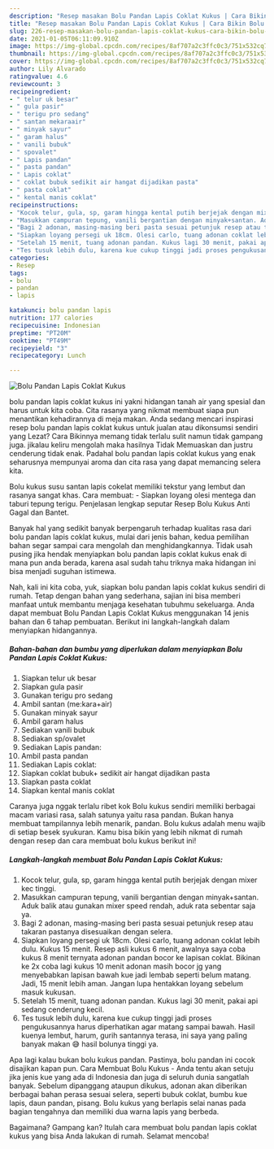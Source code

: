 ```yaml
---
description: "Resep masakan Bolu Pandan Lapis Coklat Kukus | Cara Bikin Bolu Pandan Lapis Coklat Kukus Yang Lezat Sekali"
title: "Resep masakan Bolu Pandan Lapis Coklat Kukus | Cara Bikin Bolu Pandan Lapis Coklat Kukus Yang Lezat Sekali"
slug: 226-resep-masakan-bolu-pandan-lapis-coklat-kukus-cara-bikin-bolu-pandan-lapis-coklat-kukus-yang-lezat-sekali
date: 2021-01-05T06:11:09.910Z
image: https://img-global.cpcdn.com/recipes/8af707a2c3ffc0c3/751x532cq70/bolu-pandan-lapis-coklat-kukus-foto-resep-utama.jpg
thumbnail: https://img-global.cpcdn.com/recipes/8af707a2c3ffc0c3/751x532cq70/bolu-pandan-lapis-coklat-kukus-foto-resep-utama.jpg
cover: https://img-global.cpcdn.com/recipes/8af707a2c3ffc0c3/751x532cq70/bolu-pandan-lapis-coklat-kukus-foto-resep-utama.jpg
author: Lily Alvarado
ratingvalue: 4.6
reviewcount: 3
recipeingredient:
- " telur uk besar"
- " gula pasir"
- " terigu pro sedang"
- " santan mekaraair"
- " minyak sayur"
- " garam halus"
- " vanili bubuk"
- " spovalet"
- " Lapis pandan"
- " pasta pandan"
- " Lapis coklat"
- " coklat bubuk sedikit air hangat dijadikan pasta"
- " pasta coklat"
- " kental manis coklat"
recipeinstructions:
- "Kocok telur, gula, sp, garam hingga kental putih berjejak dengan mixer kec tinggi."
- "Masukkan campuran tepung, vanili bergantian dengan minyak+santan. Aduk balik atau gunakan mixer speed rendah, aduk rata sebentar saja ya."
- "Bagi 2 adonan, masing-masing beri pasta sesuai petunjuk resep atau takaran pastanya disesuaikan dengan selera."
- "Siapkan loyang persegi uk 18cm. Olesi carlo, tuang adonan coklat lebih dulu. Kukus 15 menit. Resep asli kukus 6 menit, awalnya saya coba kukus 8 menit ternyata adonan pandan bocor ke lapisan coklat. Bikinan ke 2x coba lagi kukus 10 menit adonan masih bocor jg yang menyebabkan lapisan bawah kue jadi lembab seperti belum matang. Jadi, 15 menit lebih aman. Jangan lupa hentakkan loyang sebelum masuk kukusan."
- "Setelah 15 menit, tuang adonan pandan. Kukus lagi 30 menit, pakai api sedang cenderung kecil."
- "Tes tusuk lebih dulu, karena kue cukup tinggi jadi proses pengukusannya harus diperhatikan agar matang sampai bawah. Hasil kuenya lembut, harum, gurih santannya terasa, ini saya yang paling banyak makan 😅 hasil bolunya tinggi ya."
categories:
- Resep
tags:
- bolu
- pandan
- lapis

katakunci: bolu pandan lapis 
nutrition: 177 calories
recipecuisine: Indonesian
preptime: "PT20M"
cooktime: "PT49M"
recipeyield: "3"
recipecategory: Lunch

---
```



![Bolu Pandan Lapis Coklat Kukus](https://img-global.cpcdn.com/recipes/8af707a2c3ffc0c3/751x532cq70/bolu-pandan-lapis-coklat-kukus-foto-resep-utama.jpg)


bolu pandan lapis coklat kukus ini yakni hidangan tanah air yang spesial dan harus untuk kita coba. Cita rasanya yang nikmat membuat siapa pun menantikan kehadirannya di meja makan.
Anda sedang mencari inspirasi resep bolu pandan lapis coklat kukus untuk jualan atau dikonsumsi sendiri yang Lezat? Cara Bikinnya memang tidak terlalu sulit namun tidak gampang juga. jikalau keliru mengolah maka hasilnya Tidak Memuaskan dan justru cenderung tidak enak. Padahal bolu pandan lapis coklat kukus yang enak seharusnya mempunyai aroma dan cita rasa yang dapat memancing selera kita.

Bolu kukus susu santan lapis cokelat memiliki tekstur yang lembut dan rasanya sangat khas. Cara membuat: - Siapkan loyang olesi mentega dan taburi tepung terigu. Penjelasan lengkap seputar Resep Bolu Kukus Anti Gagal dan Bantet.

Banyak hal yang sedikit banyak berpengaruh terhadap kualitas rasa dari bolu pandan lapis coklat kukus, mulai dari jenis bahan, kedua pemilihan bahan segar sampai cara mengolah dan menghidangkannya. Tidak usah pusing jika hendak menyiapkan bolu pandan lapis coklat kukus enak di mana pun anda berada, karena asal sudah tahu triknya maka hidangan ini bisa menjadi suguhan istimewa.


Nah, kali ini kita coba, yuk, siapkan bolu pandan lapis coklat kukus sendiri di rumah. Tetap dengan bahan yang sederhana, sajian ini bisa memberi manfaat untuk membantu menjaga kesehatan tubuhmu sekeluarga. Anda dapat membuat Bolu Pandan Lapis Coklat Kukus menggunakan 14 jenis bahan dan 6 tahap pembuatan. Berikut ini langkah-langkah dalam menyiapkan hidangannya.

<!--inarticleads1-->

##### Bahan-bahan dan bumbu yang diperlukan dalam menyiapkan Bolu Pandan Lapis Coklat Kukus:

1. Siapkan  telur uk besar
1. Siapkan  gula pasir
1. Gunakan  terigu pro sedang
1. Ambil  santan (me:kara+air)
1. Gunakan  minyak sayur
1. Ambil  garam halus
1. Sediakan  vanili bubuk
1. Sediakan  sp/ovalet
1. Sediakan  Lapis pandan:
1. Ambil  pasta pandan
1. Sediakan  Lapis coklat:
1. Siapkan  coklat bubuk+ sedikit air hangat dijadikan pasta
1. Siapkan  pasta coklat
1. Siapkan  kental manis coklat


Caranya juga nggak terlalu ribet kok Bolu kukus sendiri memiliki berbagai macam variasi rasa, salah satunya yaitu rasa pandan. Bukan hanya membuat tampilannya lebih menarik, pandan. Bolu kukus adalah menu wajib di setiap besek syukuran. Kamu bisa bikin yang lebih nikmat di rumah dengan resep dan cara membuat bolu kukus berikut ini! 

<!--inarticleads2-->

##### Langkah-langkah membuat Bolu Pandan Lapis Coklat Kukus:

1. Kocok telur, gula, sp, garam hingga kental putih berjejak dengan mixer kec tinggi.
1. Masukkan campuran tepung, vanili bergantian dengan minyak+santan. Aduk balik atau gunakan mixer speed rendah, aduk rata sebentar saja ya.
1. Bagi 2 adonan, masing-masing beri pasta sesuai petunjuk resep atau takaran pastanya disesuaikan dengan selera.
1. Siapkan loyang persegi uk 18cm. Olesi carlo, tuang adonan coklat lebih dulu. Kukus 15 menit. Resep asli kukus 6 menit, awalnya saya coba kukus 8 menit ternyata adonan pandan bocor ke lapisan coklat. Bikinan ke 2x coba lagi kukus 10 menit adonan masih bocor jg yang menyebabkan lapisan bawah kue jadi lembab seperti belum matang. Jadi, 15 menit lebih aman. Jangan lupa hentakkan loyang sebelum masuk kukusan.
1. Setelah 15 menit, tuang adonan pandan. Kukus lagi 30 menit, pakai api sedang cenderung kecil.
1. Tes tusuk lebih dulu, karena kue cukup tinggi jadi proses pengukusannya harus diperhatikan agar matang sampai bawah. Hasil kuenya lembut, harum, gurih santannya terasa, ini saya yang paling banyak makan 😅 hasil bolunya tinggi ya.


Apa lagi kalau bukan bolu kukus pandan. Pastinya, bolu pandan ini cocok disajikan kapan pun. Cara Membuat Bolu Kukus - Anda tentu akan setuju jika jenis kue yang ada di Indonesia dan juga di seluruh dunia sangatlah banyak. Sebelum dipanggang ataupun dikukus, adonan akan diberikan berbagai bahan perasa sesuai selera, seperti bubuk coklat, bumbu kue lapis, daun pandan, pisang. Bolu kukus yang berlapis selai nanas pada bagian tengahnya dan memiliki dua warna lapis yang berbeda. 

Bagaimana? Gampang kan? Itulah cara membuat bolu pandan lapis coklat kukus yang bisa Anda lakukan di rumah. Selamat mencoba!
